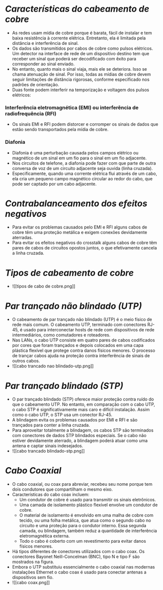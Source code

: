 # *Características do cabeamento de cobre*

- As redes usam mídia de cobre porque é barata, fácil de instalar e tem baixa resistência à corrente elétrica. Entretanto, ela é limitada pela distância e interferência de sinal.
- Os dados são transmitidos por cabos de cobre como pulsos elétricos. Um detector na interface de rede de um dispositivo destino tem que receber um sinal que poderá ser decodificado com êxito para corresponder ao sinal enviado. 
- No entanto, quanto mais o sinal viaja, mais ele se deteriora. Isso se chama atenuação de sinal. Por isso, todas as mídias de cobre devem seguir limitações de distância rigorosas, conforme especificado nos padrões de orientação.
- Duas fonte podem interferir na temporização e voltagem dos pulsos elétricos:

### **Interferência eletromagnética (EMI) ou interferência de radiofrequência (RFI)**

- Os sinais EMI e RFI podem distorcer e corromper os sinais de dados que estão sendo transportados pela mídia de cobre.

### **Diafonia**

- Diafonia é uma perturbação causada pelos campos elétrico ou magnético de um sinal em um fio para o sinal em um fio adjacente. 
- Nos circuitos de telefone, a diafonia pode fazer com que parte de outra conversa de voz de um circuito adjacente seja ouvida (linha cruzada).
- Especificamente, quando uma corrente elétrica flui através de um cabo, ela cria um pequeno campo magnético circular ao redor do cabo, que pode ser captado por um cabo adjacente.

# *Contrabalanceamento dos efeitos negativos*

- Para evitar os problemas causados pelo EMI e RFI alguns cabos de cobre têm uma proteção metálica e exigem conexões devidamente aterradas. 
- Para evitar os efeitos negativos do crosstalk alguns cabos de cobre têm pares de cabos de circuitos opostos juntos, o que efetivamente cancela a linha cruzada.

# *Tipos de cabeamento de cobre*

- ![[tipos de cabo de cobre.png]]

# *Par trançado não blindado (UTP)*

- O cabeamento de par trançado não blindado (UTP) é o meio físico de rede mais comum. O cabeamento UTP, terminado com conectores RJ-45, é usado para interconectar hosts de rede com dispositivos de rede intermediários, como comutadores e roteadores.
- Nas LANs, o cabo UTP consiste em quatro pares de cabos codificados por cores que foram trançados e depois colocados em uma capa plástica flexível que protege contra danos físicos menores. O processo de trançar cabos ajuda na proteção contra interferência de sinais de outros cabos.
- ![[cabo trancado nao blindado-utp.png]]

# *Par trançado blindado (STP)*

- O par trançado blindado (STP) oferece maior proteção contra ruído do que o cabeamento UTP. No entanto, em comparação com o cabo UTP, o cabo STP é significativamente mais caro e difícil instalação. Assim como o cabo UTP, o STP usa um conector RJ-45.
- A blindagem evita os problemas causados por EMI e RFI e são trançados para conter a linha cruzada. 
- Para aproveitar totalmente a blindagem, os cabos STP são terminados com conectores de dados STP blindados especiais. Se o cabo não estiver devidamente aterrado, a blindagem poderá atuar como uma antena e captar sinais indesejados.
- ![[cabo trancado blindado-stp.png]]

# *Cabo Coaxial*

- O cabo coaxial, ou coax para abreviar, recebeu seu nome porque tem dois condutores que compartilham o mesmo eixo.
- Características do cabo coax incluem: 
	- Um condutor de cobre é usado para transmitir os sinais eletrônicos.
	- Uma camada de isolamento plástico flexível envolve um condutor de cobre.
	- O material de isolamento é envolvido em uma malha de cobre com tecido, ou uma folha metálica, que atua como o segundo cabo no circuito e uma proteção para o condutor interno. Essa segunda camada, ou blindagem, também reduz a quantidade de interferência eletromagnética externa.
	- Todo o cabo é coberto com um revestimento para evitar danos físicos menores.
- Há tipos diferentes de conectores utilizados com o cabo coax. Os conectores Bayonet Neill-Concelman (BNC), tipo N e tipo F são mostrados na figura.
- Embora o UTP substituiu essencialmente o cabo coaxial nas modernas instalações Ethernet o cabo coax é usado para conectar antenas a dispositivos sem fio.
- ![[cabo coax.png]]